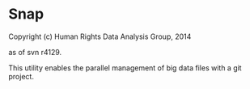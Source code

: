 # Snap

Copyright (c) Human Rights Data Analysis Group, 2014

as of svn r4129.

This utility enables the parallel management of big data files with a git
project.


